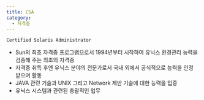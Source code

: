 ```yaml
---
title: CSA
category:
  - 자격증
---
```


`Certified Solaris Administrator`

- Sun의 최초 자격증 프로그램으로서 1994년부터 시작하여 유닉스 환경관리 능력을 검증해 주는 최초의 자격증
- 자격증 취득 후엔 유닉스 분야의 전문가로서 국내 외에서 공식적으로 능력을 인정 받으며 활동
- JAVA 관련 기술과 UNIX 그리고 Network 제반 기술에 대한 능력을 입증
- 유닉스 시스템과 관련된 총괄적인 업무
